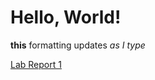 # Hello, World!

**this** formatting updates _as I type_

[Lab Report 1](https://ijjones.github.io/cse15l-lab-reports/lab-report-1-week-0.html)